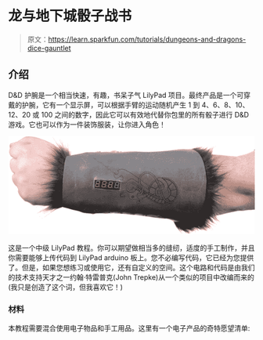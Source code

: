 # 龙与地下城骰子战书

> 原文：<https://learn.sparkfun.com/tutorials/dungeons-and-dragons-dice-gauntlet>

## 介绍

D&D 护腕是一个相当快速，有趣，书呆子气 LilyPad 项目。最终产品是一个可穿戴的护腕，它有一个显示屏，可以根据手臂的运动随机产生 1 到 4、6、8、10、12、20 或 100 之间的数字，因此它可以有效地代替你包里的所有骰子进行 D&D 游戏。它也可以作为一件装饰服装，让你进入角色！

[![D&D Bracer Finished Product](img/0178930e856336461e0366d2ea965f5a.png)](https://cdn.sparkfun.com/assets/3/e/2/2/6/51ed8e7bce395f8065000001.jpg)

这是一个中级 LilyPad 教程。你可以期望做相当多的缝纫，适度的手工制作，并且你需要能够上传代码到 LilyPad arduino 板上。您不必编写代码，它已经为您提供了。但是，如果您想练习或使用它，还有自定义的空间。这个电路和代码是由我们的技术支持天才之一约翰·特雷普克(John Trepke)从一个类似的项目中改编而来的(我只是创造了这个词，但我喜欢它！)

### 材料

本教程需要混合使用电子物品和手工用品。这里有一个电子产品的奇特愿望清单: